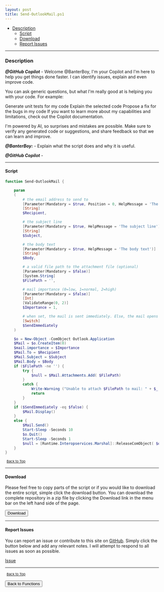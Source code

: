 ```yaml
---
layout: post
title: Send-OutlookMail.ps1
---
```


- [Description](#description)
  - [Script](#script)
  - [Download](#download)
  - [Report Issues](#report-issues)

---

### Description

**_@GitHub Copilot_** - Welcome @BanterBoy, I'm your Copilot and I'm here to help you get things done faster. I can identify issues, explain and even improve code.

You can ask generic questions, but what I'm really good at is helping you with your code. For example:

Generate unit tests for my code
Explain the selected code
Propose a fix for the bugs in my code
If you want to learn more about my capabilities and limitations, check out the Copilot documentation.

I'm powered by AI, so surprises and mistakes are possible. Make sure to verify any generated code or suggestions, and share feedback so that we can learn and improve.

**_@BanterBoy:_** - Explain what the script does and why it is useful.

**_@GitHub Copilot_** -

---

#### Script

```powershell
function Send-OutlookMail {

    param
    (
        # the email address to send to
        [Parameter(Mandatory = $true, Position = 0, HelpMessage = 'The email address to send the mail to')]
        [String]
        $Recipient,

        # the subject line
        [Parameter(Mandatory = $true, HelpMessage = 'The subject line')]
        [String]
        $Subject,

        # the body text
        [Parameter(Mandatory = $true, HelpMessage = 'The body text')]
        [String]
        $Body,

        # a valid file path to the attachment file (optional)
        [Parameter(Mandatory = $false)]
        [System.String]
        $FilePath = '',

        # mail importance (0=low, 1=normal, 2=high)
        [Parameter(Mandatory = $false)]
        [Int]
        [ValidateRange(0, 2)]
        $Importance = 1,

        # when set, the mail is sent immediately. Else, the mail opens in a dialog
        [Switch]
        $SendImmediately
    )

    $o = New-Object -ComObject Outlook.Application
    $Mail = $o.CreateItem(0)
    $mail.importance = $Importance
    $Mail.To = $Recipient
    $Mail.Subject = $Subject
    $Mail.Body = $Body
    if ($FilePath -ne '') {
        try {
            $null = $Mail.Attachments.Add( $FilePath)
        }
        catch {
            Write-Warning ("Unable to attach $FilePath to mail: " + $_.Exception.Message)
            return
        }
    }
    if ($SendImmediately -eq $false) {
        $Mail.Display()
    }
    else {
        $Mail.Send()
        Start-Sleep -Seconds 10
        $o.Quit()
        Start-Sleep -Seconds 1
        $null = [Runtime.Interopservices.Marshal]::ReleaseComObject( $o)
    }
}
```

<span style="font-size:11px;"><a href="#"><i class="fas fa-caret-up" aria-hidden="true" style="color: white; margin-right:5px;"></i>Back to Top</a></span>

---

#### Download

Please feel free to copy parts of the script or if you would like to download the entire script, simple click the download button. You can download the complete repository in a zip file by clicking the Download link in the menu bar on the left hand side of the page.

<button class="btn" type="submit" onclick="window.open('/PowerShell/functions/Send-OutlookMail.ps1')">
    <i class="fa fa-cloud-download-alt">
    </i>
        Download
</button>

---

#### Report Issues

You can report an issue or contribute to this site on <a href="https://github.com/BanterBoy/scripts-blog/issues">GitHub</a>. Simply click the button below and add any relevant notes. I will attempt to respond to all issues as soon as possible.

<!-- Place this tag where you want the button to render. -->

<a class="github-button" href="https://github.com/BanterBoy/scripts-blog/issues/new?title=Send-OutlookMail.ps1&body=There is a problem with this function. Please find details below." data-show-count="true" aria-label="Issue BanterBoy/scripts-blog on GitHub">Issue</a>

---

<span style="font-size:11px;"><a href="#"><i class="fas fa-caret-up" aria-hidden="true" style="color: white; margin-right:5px;"></i>Back to Top</a></span>

<a href="/menu/_pages/functions.html">
    <button class="btn">
        <i class='fas fa-reply'>
        </i>
            Back to Functions
    </button>
</a>

[1]: http://ecotrust-canada.github.io/markdown-toc
[2]: https://github.com/googlearchive/code-prettify
